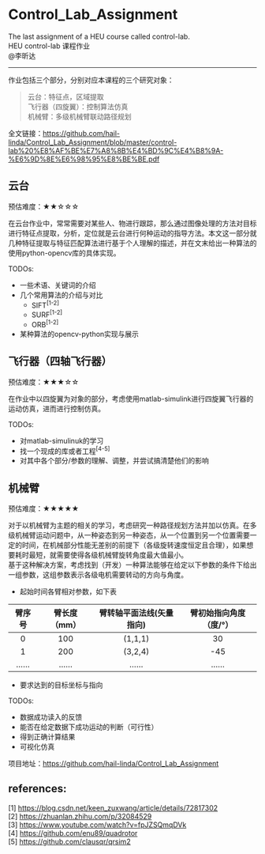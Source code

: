 # Control_Lab_Assignment

The last assignment of a HEU course called control-lab.  
HEU control-lab 课程作业  
@李昕达

----

作业包括三个部分，分别对应本课程的三个研究对象：

> 云台：特征点，区域提取  
> 飞行器（四旋翼）：控制算法仿真  
> 机械臂：多级机械臂联动路径规划

全文链接：https://github.com/hail-linda/Control_Lab_Assignment/blob/master/control-lab%20%E8%AF%BE%E7%A8%8B%E4%BD%9C%E4%B8%9A-%E6%9D%8E%E6%98%95%E8%BE%BE.pdf

## 云台

预估难度：★★☆☆☆

在云台作业中，常常需要对某些人、物进行跟踪，那么通过图像处理的方法对目标进行特征点提取，分析，定位就是云台进行何种运动的指导方法。本文这一部分就几种特征提取与特征匹配算法进行基于个人理解的描述，并在文末给出一种算法的使用python-opencv库的具体实现。 

TODOs:

- 一些术语、关键词的介绍
- 几个常用算法的介绍与对比
     - SIFT<sup>[1-2]</sup>
     - SURF<sup>[1-2]</sup>
     - ORB<sup>[1-2]</sup>
- 某种算法的opencv-python实现与展示


## 飞行器（四轴飞行器）

预估难度：★★★☆☆

在作业中以四旋翼为对象的部分，考虑使用matlab-simulink进行四旋翼飞行器的运动仿真，进而进行控制仿真。  

TODOs:

- 对matlab-simulinuk的学习  
- 找一个现成的库或者工程<sup>[4-5]</sup>  
- 对其中各个部分/参数的理解、调整，并尝试搞清楚他们的影响

## 机械臂

预估难度：★★★★★

对于以机械臂为主题的相关的学习，考虑研究一种路径规划方法并加以仿真。在多级机械臂运动问题中，从一种姿态到另一种姿态，从一个位置到另一个位置需要一定的时间，在机械部分性能无差别的前提下（各级旋转速度恒定且合理），如果想要耗时最短，就需要使得各级机械臂旋转角度最大值最小。  
基于这种解决方案，考虑找到（开发）一种算法能够在给定以下参数的条件下给出一组参数，这组参数表示各级电机需要转动的方向与角度。

- 起始时间各臂相对参数，如下表

| 臂序号 | 臂长度（mm） | 臂转轴平面法线(矢量指向) | 臂初始指向角度（度/°） |
| :------: | :------: | :------: | :------: |
| 0 | 100 | (1,1,1) | 30 |
| 1 | 200 | (3,2,4) | -45 |
| …… | …… | …… | …… |

- 要求达到的目标坐标与指向 

TODOs:

- 数据成功读入的反馈  
- 能否在给定数据下成功运动的判断（可行性）  
- 得到正确计算结果  
- 可视化仿真  

项目地址：https://github.com/hail-linda/Control_Lab_Assignment

## references:

[1] https://blog.csdn.net/keen_zuxwang/article/details/72817302  
[2] https://zhuanlan.zhihu.com/p/32084529  
[3] https://www.youtube.com/watch?v=fpJZSQmqDVk  
[4] https://github.com/enu89/quadrotor  
[5] https://github.com/clausqr/qrsim2  








